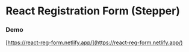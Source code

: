 # React Registration Form (Stepper)

### Demo
[https://react-reg-form.netlify.app/](https://react-reg-form.netlify.app/)
